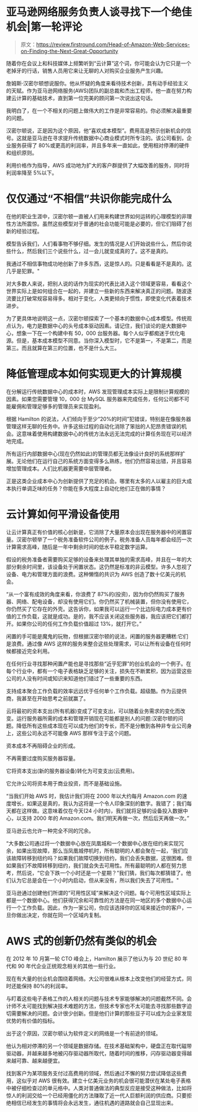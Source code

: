 # 亚马逊网络服务负责人谈寻找下一个绝佳机会|第一轮评论

> 原文：<https://review.firstround.com/Head-of-Amazon-Web-Services-on-Finding-the-Next-Great-Opportunity>

随着你在会议上和科技媒体上频繁听到“云计算”这个词，你可能会认为它只是一个老掉牙的行话，销售人员用它来让无聊的人对购买企业服务产生兴趣。

詹姆斯·汉密尔顿想说服你。他从怀疑的角度来看待技术创新，具有动手经验主义的天赋。作为亚马逊网络服务(AWS)团队的副总裁和杰出工程师，他一直在努力构建云计算的基础技术，直到第一位完美的顾问第一次说出这句话。

我明白了，在一个不相关的问题上做伟大的工作是非常容易的。你必须解决最重要的问题。

汉密尔顿说，正是因为这个原因，他“喜欢成本模型”。费用高是预示创新机会的信号。这就是亚马逊在寻求提升传统数据中心商业模式时所专注的。该公司看到，企业服务获得了 80%或更高的利润率，并且多年来一直如此，使用相对停滞的硬件和组织原则。

利用价格作为指导，AWS 成功地为扩大的客户群提供了大幅改善的服务，同时将利润率降至 5%以下。

# 仅仅通过“不相信”共识你能完成什么

在他的职业生涯中，汉密尔顿一直被人们用来构建世界如何运转的心理模型的非理性方法所震惊。虽然这些模型对于普通的社会功能可能是必要的，但它们阻碍了创新的经验过程。

模型告诉我们，人们看事物不够仔细。发生的情况是人们开始说些什么，然后你说些什么，然后我们三个说些什么，过一会儿就变成真的了。这不是真的。

我通过不相信事物成功地创新了许多东西，这是惊人的。只是看看是不是真的。这几乎是犯罪。"

对大多数人来说，把别人说的话作为现实的代表比进入这个领域更容易，看看这个世界实际上是如何组合在一起的，并建立一些新的东西来解决真正的问题。随波逐流要比打破常规容易得多。相对于变化，人类更倾向于惯性，即使变化代表着技术进步。

为了更具体地说明这一点，汉密尔顿探索了一个基本的数据中心成本模型。传统观点认为，电力是数据中心的头号成本驱动因素。请记住，我们谈论的是大数据中心，想象一下在一个构建中有 50，000 台服务器。每个人似乎都痴迷于优化电源。但是，基本成本模型不同意。当你深入模型时，它不是第一，不是第二，而是第三。而且就算在第三的位置，也不是什么大三。

# 降低管理成本如何实现更大的计算规模

在分解运行传统数据中心的成本时，AWS 发现管理成本实际上是限制计算规模的因素。如果您需要管理 10，000 台 MySQL 服务器来完成任务，任何公司都不可能雇佣和管理足够多的管理员来实现盈利。

根据 Hamilton 的说法，人们倾向于至少“20%的时间”犯错误，特别是在像服务器管理这样无聊的任务中。许多这些过程的自动化消除了笨拙的人犯昂贵错误的机会。这意味着使用构建数据中心的传统方法永远无法完成的计算任务现在可以经济地完成。

所有运行内部数据中心(现在仍然如此)的管理员都无法像设计良好的系统那样扩展。无论他们在运行自己的系统方面变得多么熟练，他们仍然容易出错，并且容易增加管理成本。人们比机器更需要中层管理者。

正是这类企业成本中心为创新提供了充足的机会。哪里有太多的人以雇主的巨大成本执行单调乏味的任务？你能在多大程度上自动化他们正在做的事情？

# 云计算如何平滑设备使用

让云计算真正有价值的核心创新是，它消除了大量原本会出现在服务器中的闲置容量。汉密尔顿举了一个税务准备软件公司的例子。税务准备人员每年都会经历一次计算需求高峰，随后是一年中剩余时间的低水平稳定数字运算。

假设的税务准备者需要购买足够的设备来处理其单独的需求高峰，并且在一年的大部分剩余时间里，该设备处于闲置状态。这仍然是标准的非云模型。许多人忽视了设备、电力和管理方面的浪费。这种懒惰的共识为 AWS 创造了数十亿美元的机会。

“从一个富有成效的角度来看，你浪费了 87%的(投资)，因为你仍然购买了服务器、网络、配电设备，却没有使用它们。你仍然买了机械装置，但你没有使用它，你仍然买了它存在的外壳。这告诉你，如果我可以运行一个比边际电力成本更有价值的工作负载，这就是成功。是的，我不应该关闭这些服务器，我应该把它们都打开。如果你公司的任何工作负载价值超过 13%，就打开它。”

闲置的手可能是魔鬼的玩物，但根据汉密尔顿的说法，闲置的服务器更糟糕:它们是浪费。通过像 AWS 这样的服务来整合这些处理需求，可以让所有设备在任何时候都接近完全利用。

在任何行业寻找那种闲置产能也是寻找那些“近乎犯罪”的创业机会的一个例子。在每个行业中，都有一个电子表格缺乏足够的关注，损失在不断累积，因为运营这些公司的人没有时间或知识来知道他们错过了一些重要的东西。

支持成本聚合工作负载的效率远远优于任何单个工作负载。超级酷。作为云提供商，我甚至在开始思考之前就赢了。

云将最初的资本支出(所有机器)变成了可变支出，可以随着业务需求的变化而改变。运行服务器所需的成本和管理开销现在可能都是别人的问题:汉密尔顿的问题。降低所有这些成本现在可以成为他们的专长，而不是分散到各种非专业公司身上，这些公司永远不可能像 AWS 那样专注于这个问题。

资本成本不再阻碍企业的形成。

不再需要过度购买服务器容量。

它将资本支出(新的服务器设备)转化为可变支出(云费用)。

它允许公司将资本用于商业投资，而不是基础设施。

“当我们开始 AWS 时，我估计我们将在 2000 年以大约每月 Amazon.com 的速度增长，如果这是真的，我认为这将是一个令人印象深刻的数字。我错了；我们每天都在这样做。这意味着仅在今天(24 小时内)，我们就将足够的设备投入数据中心，以支持 2000 年的 Amazon.com。我们明天再做一次，然后后天再做一次。”

亚马逊云也允许一种完全不同的冗余。

“大多数公司通过将一个数据中心放在凤凰城和一个数据中心放在纽约来实现冗余，如果出现故障，那么当凤凰城停机时，所有聪明的人都会聚在一起，‘我们应该故障转移到纽约吗？如果我们故障切换到纽约，我们会丢失数据，这很困难。但如果我们不故障转移到纽约，我们就会失去可用性。所有最聪明的人都在努力思考，然后说，“它会下跌一个小时还是一个星期？”我们猜，我们每次都猜错了。他们认为它总是会在一个小时内启动，但从来没有，所以我们失去了可用性。"

亚马逊通过创建他们所谓的“可用性区域”来解决这个问题。每个可用性区域实际上都是一个数据中心。他们获得冗余和可靠性的方法是在同一地区的多个数据中心运行一个工作负载。因此，作为一家公司，你应该选择你的区域来接近你的客户，一旦你做出决定，你就在同一个区域内复制。

# AWS 式的创新仍然有类似的机会

在 2012 年 10 月第一轮 CTO 峰会上，Hamilton 展示了他认为与 20 世纪 80 年代和 90 年代企业正统观念相关的其他一些行业。

现在有大量的创业机会围绕着网络。大公司很难从根本上改变他们的经营方式，同时还能保持 80%的利润率。

与盯着这些电子表格工作的人相关的问题与技术专家能够解决的问题截然不同。会计师不太可能找到解决技术难题的方法，但技术专家也不太可能去寻找那些数字迫切需要解决的问题。会计很少创新。但是他们计算的那些豆子可以成为企业家发现优势的有价值的指标。

出于这个原因，汉密尔顿认为软件定义的网络是一个有前途的领域。

他认为相对停滞的另一个领域是数据存储。在技术基础架构中，硬盘正在取代磁带驱动器，并越来越多地被闪存驱动器所取代，随着时间的推移，闪存驱动器变得越来越可靠、越来越便宜。

找到客户为某项服务支付过高费用的领域，然后通过不懈的努力尝试降低这些费用，这似乎对 AWS 很有效。建立十亿美元业务的机会很可能潜伏在某处电子表格中被仔细检查过的单元格中。人类对普通做法的典型反应是接受这种做法，比如将惊人的利润交给一个已经用僵化的方法赚取了近一代人巨额利润的供应商。只要拒绝相信已经发生的事情将会永远发生，通往机遇的道路就会自己显现出来。